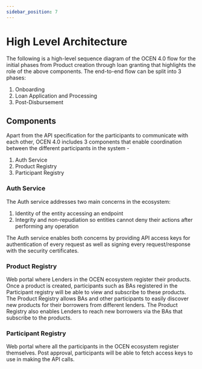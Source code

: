 ```yaml
---
sidebar_position: 7
---
```


# High Level Architecture

The following is a high-level sequence diagram of the OCEN 4.0 flow for the initial phases from Product creation through loan granting that highlights the role of the above components. The end-to-end flow can be split into 3 phases:

1. Onboarding
2. Loan Application and Processing
3. Post-Disbursement

## Components

Apart from the API specification for the participants to communicate with each other, OCEN 4.0 includes 3 components that enable coordination between the different participants in the system -

1. Auth Service
2. Product Registry
3. Participant Registry

### Auth Service
The Auth service addresses two main concerns in the ecosystem:
1. Identity of the entity accessing an endpoint
2. Integrity and non-repudiation so entities cannot deny their actions after performing any operation

The Auth service enables both concerns by providing API access keys for authentication of every request as well as signing every request/response with the security certificates.

### Product Registry
Web portal where Lenders in the OCEN ecosystem register their products. Once a product is created, participants such as BAs registered in the Participant registry will be able to view and subscribe to these products. The Product Registry allows BAs and other participants to easily discover new products for their borrowers from different lenders. The Product Registry also enables Lenders to reach new borrowers via the BAs that subscribe to the products.

### Participant Registry
Web portal where all the participants in the OCEN ecosystem register themselves. Post approval, participants will be able to fetch access keys to use in making the API calls.


